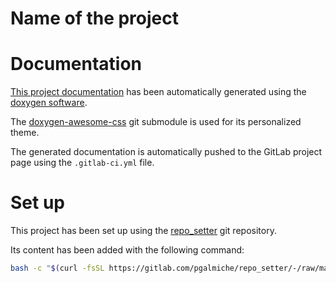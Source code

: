 # Name of the project


# Documentation
[This project documentation](https://pgalmiche.gitlab.io/repo_setter/) has been automatically generated using the [doxygen software](https://www.doxygen.nl/).

The [doxygen-awesome-css](https://github.com/jothepro/doxygen-awesome-css) git submodule is used for its personalized theme.

The generated documentation is automatically pushed to the GitLab project page using the `.gitlab-ci.yml` file.


# Set up

This project has been set up using the [repo_setter](https://gitlab.com/pgalmiche/repo_setter) git repository.

Its content has been added with the following command:
```bash
bash -c "$(curl -fsSL https://gitlab.com/pgalmiche/repo_setter/-/raw/main/scripts/config-init)"
```
